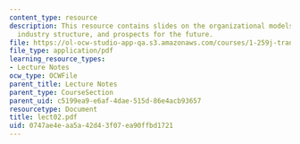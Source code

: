 ```yaml
---
content_type: resource
description: This resource contains slides on the organizational models, US implementation,
  industry structure, and prospects for the future.
file: https://ol-ocw-studio-app-qa.s3.amazonaws.com/courses/1-259j-transit-management-fall-2006/0747ae4eaa5a42d43f07ea90ffbd1721_lect02.pdf
file_type: application/pdf
learning_resource_types:
- Lecture Notes
ocw_type: OCWFile
parent_title: Lecture Notes
parent_type: CourseSection
parent_uid: c5199ea9-e6af-4dae-515d-86e4acb93657
resourcetype: Document
title: lect02.pdf
uid: 0747ae4e-aa5a-42d4-3f07-ea90ffbd1721
---
```

